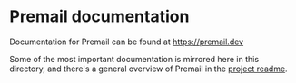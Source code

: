# Premail documentation

Documentation for Premail can be found at <https://premail.dev>

Some of the most important documentation is mirrored here in this directory, and
there's a general overview of Premail in the [project readme](../README.md).
